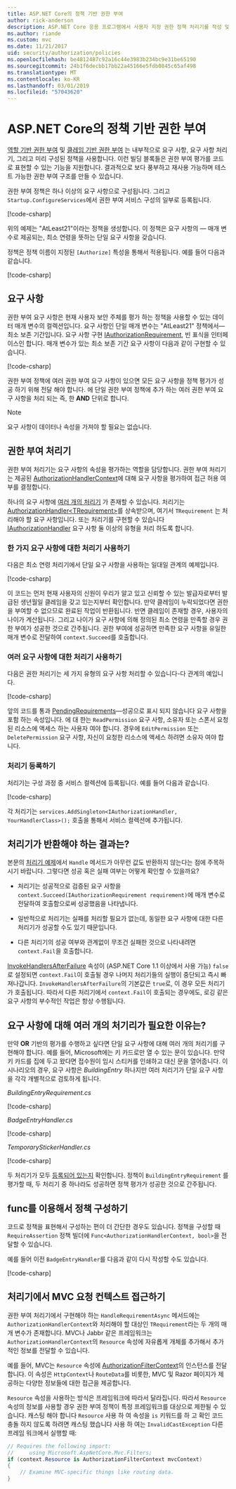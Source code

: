 ```yaml
---
title: ASP.NET Core의 정책 기반 권한 부여
author: rick-anderson
description: ASP.NET Core 응용 프로그램에서 사용자 지정 권한 정책 처리기를 작성 및 사용해서 권한 부여 요구 사항을 적용하는 방법을 알아봅니다.
ms.author: riande
ms.custom: mvc
ms.date: 11/21/2017
uid: security/authorization/policies
ms.openlocfilehash: be4812487c92a16c44e3983b234bc9e31be65190
ms.sourcegitcommit: 24b1f6decbb17bb22a45166e5fdb0845c65af498
ms.translationtype: MT
ms.contentlocale: ko-KR
ms.lasthandoff: 03/01/2019
ms.locfileid: "57043620"
---
```

# <a name="policy-based-authorization-in-aspnet-core"></a>ASP.NET Core의 정책 기반 권한 부여

[역할 기반 권한 부여](xref:security/authorization/roles) 및 [클레임 기반 권한 부여](xref:security/authorization/claims) 는 내부적으로 요구 사항, 요구 사항 처리기, 그리고 미리 구성된 정책을 사용합니다. 이런 빌딩 블록들은 권한 부여 평가를 코드로 표현할 수 있는 기능을 지원합니다. 결과적으로 보다 풍부하고 재사용 가능하며 테스트 가능한 권한 부여 구조를 만들 수 있습니다.

권한 부여 정책은 하나 이상의 요구 사항으로 구성됩니다. 그리고 `Startup.ConfigureServices`에서 권한 부여 서비스 구성의 일부로 등록됩니다.

[!code-csharp[](policies/samples/PoliciesAuthApp1/Startup.cs?range=40-41,50-55,63,72)]

위의 예제는 "AtLeast21"이라는 정책을 생성합니다. 이 정책은 요구 사항의 &mdash; 매개 변수로 제공되는, 최소 연령을 뜻하는 단일 요구 사항을 갖습니다.

정책은 정책 이름이 지정된 `[Authorize]` 특성을 통해서 적용됩니다. 예를 들어 다음과 같습니다.

[!code-csharp[](policies/samples/PoliciesAuthApp1/Controllers/AlcoholPurchaseController.cs?name=snippet_AlcoholPurchaseControllerClass&highlight=4)]

## <a name="requirements"></a>요구 사항

권한 부여 요구 사항은 현재 사용자 보안 주체를 평가 하는 정책을 사용할 수 있는 데이터 매개 변수의 컬렉션입니다. 요구 사항인 단일 매개 변수는 "AtLeast21" 정책에서&mdash;최소 보존 기간입니다. 요구 사항 구현 [IAuthorizationRequirement](/dotnet/api/microsoft.aspnetcore.authorization.iauthorizationrequirement), 빈 표식을 인터페이스인 합니다. 매개 변수가 있는 최소 보존 기간 요구 사항이 다음과 같이 구현할 수 있습니다.

[!code-csharp[](policies/samples/PoliciesAuthApp1/Services/Requirements/MinimumAgeRequirement.cs?name=snippet_MinimumAgeRequirementClass)]

권한 부여 정책에 여러 권한 부여 요구 사항이 있으면 모든 요구 사항을 정책 평가가 성공 하기 위해 전달 해야 합니다. 에 단일 권한 부여 정책에 추가 하는 여러 권한 부여 요구 사항을 처리 되는 즉, 한 **AND** 단위로 합니다.

> [!NOTE]
> 요구 사항이 데이터나 속성을 가져야 할 필요는 없습니다.

<a name="security-authorization-policies-based-authorization-handler"></a>

## <a name="authorization-handlers"></a>권한 부여 처리기

권한 부여 처리기는 요구 사항의 속성을 평가하는 역할을 담당합니다. 권한 부여 처리기는 제공된 [AuthorizationHandlerContext](/dotnet/api/microsoft.aspnetcore.authorization.authorizationhandlercontext)에 대해 요구 사항을 평가하여 접근 허용 여부를 결정합니다.

하나의 요구 사항에 [여러 개의 처리기](#security-authorization-policies-based-multiple-handlers) 가 존재할 수 있습니다. 처리기는 [AuthorizationHandler\<TRequirement>](/dotnet/api/microsoft.aspnetcore.authorization.authorizationhandler-1)를 상속받으며, 여기서 `TRequirement` 는 처리해야 할 요구 사항입니다. 또는 처리기를 구현할 수 있습니다 [IAuthorizationHandler](/dotnet/api/microsoft.aspnetcore.authorization.iauthorizationhandler) 요구 사항 둘 이상의 유형을 처리 하도록 합니다.

### <a name="use-a-handler-for-one-requirement"></a>한 가지 요구 사항에 대한 처리기 사용하기

<a name="security-authorization-handler-example"></a>

다음은 최소 연령 처리기에서 단일 요구 사항을 사용하는 일대일 관계의 예제입니다.

[!code-csharp[](policies/samples/PoliciesAuthApp1/Services/Handlers/MinimumAgeHandler.cs?name=snippet_MinimumAgeHandlerClass)]

이 코드는 먼저 현재 사용자의 신원이 우리가 알고 있고 신뢰할 수 있는 발급자로부터 발급된 생년월일 클레임을 갖고 있는지부터 확인합니다. 만약 클레임이 누락되었다면 권한을 부여할 수 없으므로 완료된 작업이 반환됩니다. 반면 클레임이 존재할 경우, 사용자의 나이가 계산됩니다. 그리고 나이가 요구 사항에 의해 정의된 최소 연령을 만족할 경우 권한 부여가 성공한 것으로 간주됩니다. 권한 부여에 성공하면 만족한 요구 사항을 유일한 매개 변수로 전달하여 `context.Succeed`를 호출합니다.

### <a name="use-a-handler-for-multiple-requirements"></a>여러 요구 사항에 대한 처리기 사용하기

다음은 권한 처리기는 세 가지 유형의 요구 사항 처리할 수 있습니다-다 관계의 예입니다.

[!code-csharp[](policies/samples/PoliciesAuthApp1/Services/Handlers/PermissionHandler.cs?name=snippet_PermissionHandlerClass)]

앞의 코드를 통과 [PendingRequirements](/dotnet/api/microsoft.aspnetcore.authorization.authorizationhandlercontext.pendingrequirements#Microsoft_AspNetCore_Authorization_AuthorizationHandlerContext_PendingRequirements)&mdash;성공으로 표시 되지 않습니다 요구 사항을 포함 하는 속성입니다. 에 대 한는 `ReadPermission` 요구 사항, 소유자 또는 스폰서 요청 된 리소스에 액세스 하는 사용자 여야 합니다. 경우에 `EditPermission` 또는 `DeletePermission` 요구 사항, 자신이 요청한 리소스에 액세스 하려면 소유자 여야 합니다.

<a name="security-authorization-policies-based-handler-registration"></a>

### <a name="handler-registration"></a>처리기 등록하기

처리기는 구성 과정 중 서비스 컬렉션에 등록됩니다. 예를 들어 다음과 같습니다.

[!code-csharp[](policies/samples/PoliciesAuthApp1/Startup.cs?range=40-41,50-55,63-65,72)]

각 처리기는 `services.AddSingleton<IAuthorizationHandler, YourHandlerClass>();` 호출을 통해서 서비스 컬렉션에 추가됩니다.

## <a name="what-should-a-handler-return"></a>처리기가 반환해야 하는 결과는?

본문의 [처리기 예제](#security-authorization-handler-example)에서 `Handle` 메서드가 아무런 값도 반환하지 않는다는 점에 주목하시기 바랍니다. 그렇다면 성공 혹은 실패 여부는 어떻게 확인할 수 있을까요?

* 처리기는 성공적으로 검증된 요구 사항을 `context.Succeed(IAuthorizationRequirement requirement)`에 매개 변수로 전달하여 호출함으로써 성공했음을 나타냅니다.

* 일반적으로 처리기는 실패를 처리할 필요가 없는데, 동일한 요구 사항에 대한 다른 처리기가 성공할 수도 있기 때문입니다.

* 다른 처리기의 성공 여부와 관계없이 무조건 실패한 것으로 나타내려면 `context.Fail`을 호출합니다.

[InvokeHandlersAfterFailure](/dotnet/api/microsoft.aspnetcore.authorization.authorizationoptions.invokehandlersafterfailure#Microsoft_AspNetCore_Authorization_AuthorizationOptions_InvokeHandlersAfterFailure) 속성이 (ASP.NET Core 1.1 이상에서 사용 가능) `false`로 설정되면 `context.Fail`이 호출될 경우 나머지 처리기들의 실행이 중단되고 즉시 빠져나갑니다. `InvokeHandlersAfterFailure`의 기본값은 `true`로, 이 경우 모든 처리기가 호출됩니다. 따라서 다른 처리기에서 `context.Fail`이 호출되는 경우에도, 로깅 같은 요구 사항의 부수적인 작업은 항상 수행됩니다.

<a name="security-authorization-policies-based-multiple-handlers"></a>

## <a name="why-would-i-want-multiple-handlers-for-a-requirement"></a>요구 사항에 대해 여러 개의 처기리가 필요한 이유는?

만약 **OR** 기반의 평가를 수행하고 싶다면 단일 요구 사항에 대해 여러 개의 처리기를 구현해야 합니다. 예를 들어, Microsoft에는 키 카드로만 열 수 있는 문이 있습니다. 만약 키 카드를 집에 두고 왔다면 접수원이 임시 스티커를 인쇄하고 대신 문을 열어줍니다. 이 시나리오의 경우, 요구 사항은 *BuildingEntry* 하나지만 여러 처리기가 단일 요구 사항을 각각 개별적으로 검토하게 됩니다.

*BuildingEntryRequirement.cs*

[!code-csharp[](policies/samples/PoliciesAuthApp1/Services/Requirements/BuildingEntryRequirement.cs?name=snippet_BuildingEntryRequirementClass)]

*BadgeEntryHandler.cs*

[!code-csharp[](policies/samples/PoliciesAuthApp1/Services/Handlers/BadgeEntryHandler.cs?name=snippet_BadgeEntryHandlerClass)]

*TemporaryStickerHandler.cs*

[!code-csharp[](policies/samples/PoliciesAuthApp1/Services/Handlers/TemporaryStickerHandler.cs?name=snippet_TemporaryStickerHandlerClass)]

두 처리기가 모두 [등록되어 있는지](xref:security/authorization/policies#security-authorization-policies-based-handler-registration) 확인합니다. 정책이 `BuildingEntryRequirement` 를 평가할 때, 두 처리기 중 하나라도 성공하면 정책 평가가 성공한 것으로 간주됩니다.

## <a name="using-a-func-to-fulfill-a-policy"></a>func를 이용해서 정책 구성하기

코드로 정책을 표현해서 구성하는 편이 더 간단한 경우도 있습니다. 정책을 구성할 때 `RequireAssertion` 정책 빌더에 `Func<AuthorizationHandlerContext, bool>`을 전달할 수 있습니다.

예를 들어 이전 `BadgeEntryHandler`를 다음과 같이 다시 작성할 수도 있습니다.

[!code-csharp[](policies/samples/PoliciesAuthApp1/Startup.cs?range=52-53,57-63)]

## <a name="accessing-mvc-request-context-in-handlers"></a>처리기에서 MVC 요청 컨텍스트 접근하기

권한 부여 처리기에서 구현해야 하는 `HandleRequirementAsync` 메서드에는 `AuthorizationHandlerContext`와 처리해야 할 대상인 `TRequirement`라는 두 개의 매개 변수가 존재합니다. MVC나 Jabbr 같은 프레임워크는 `AuthorizationHandlerContext`의 `Resource` 속성에 자유롭게 개체를 추가해서 추가적인 정보를 전달할 수 있습니다.

예를 들어, MVC는 `Resource` 속성에 [AuthorizationFilterContext](/dotnet/api/?term=AuthorizationFilterContext)의 인스턴스를 전달합니다. 이 속성은 `HttpContext`나 `RouteData`를 비롯한, MVC 및 Razor 페이지가 제공하는 다양한 정보들에 대한 접근을 제공합니다.

`Resource` 속성을 사용하는 방식은 프레임워크에 따라서 달라집니다. 따라서 `Resource` 속성의 정보를 사용할 경우 권한 부여 정책이 특정 프레임워크를 대상으로 제한될 수 있습니다. 캐스팅 해야 합니다 `Resource` 사용 하 여 속성을 `is` 키워드를 하 고 확인 코드 충돌 하지 않도록 하려면 캐스팅 했습니다 사용 하 여는 `InvalidCastException` 다른 프레임 워크에서 실행할 때:

```csharp
// Requires the following import:
//     using Microsoft.AspNetCore.Mvc.Filters;
if (context.Resource is AuthorizationFilterContext mvcContext)
{
    // Examine MVC-specific things like routing data.
}
```
